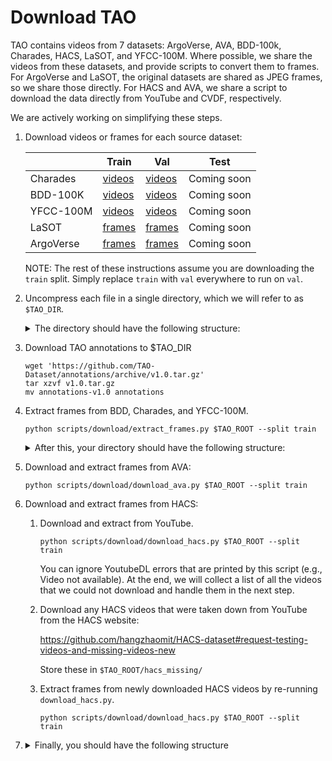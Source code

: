 # Download TAO

TAO contains videos from 7 datasets: ArgoVerse, AVA, BDD-100k, Charades, HACS,
LaSOT, and YFCC-100M.
Where possible, we share the videos from these datasets, and provide scripts to
convert them to frames.
For ArgoVerse and LaSOT, the original datasets are shared as JPEG frames, so we
share those directly.
For HACS and AVA, we share a script to download the data directly from YouTube
and CVDF, respectively.

We are actively working on simplifying these steps.

1. Download videos or frames for each source dataset:

    |           | Train | Val | Test |
    |-----------|-------|-----|------|
    | Charades  | [videos](https://drive.google.com/open?id=12dCphuV-ByVvktkuYFjYl_ZJ1ZVonBjy) | [videos](https://drive.google.com/open?id=1cjrxbf-wA8fxJ2AiHZeLmACZrqF4uPKb) | Coming soon |
    | BDD-100K  | [videos](https://drive.google.com/open?id=191QRs4O11EKHnDoscWws2g8BPiT35yZC) | [videos](https://drive.google.com/open?id=1zpoYCSU4SxIu35tZ1QpfZPpYMu8Kz2o2) | Coming soon |
    | YFCC-100M | [videos](https://drive.google.com/open?id=1j6hdIIFIBwRUthe2kozdB5QvcoBL_-eS) | [videos](https://drive.google.com/open?id=1Eh81fksBo5YwslblsRYib6-Dmy0KfF2k) | Coming soon |
    | LaSOT     | [frames](https://drive.google.com/open?id=1PVW7PrdAVMbX11pmkLkxst-GJPPQai0m) | [frames](https://drive.google.com/open?id=1efg_CV7TgkAQNQWzLExWYHqiHc_ijtF5) | Coming soon |
    | ArgoVerse | [frames](https://drive.google.com/open?id=1RPKIuOEjnTLxSf8qlarkzeS16G7si7bu) | [frames](https://drive.google.com/open?id=1zwhwDifJ5YW2F42e4PLeJVTvZ8W2dq-Q) | Coming soon |

    NOTE: The rest of these instructions assume you are downloading the `train`
    split. Simply replace `train` with `val` everywhere to run on `val`.

1. Uncompress each file in a single directory, which we will refer to as
   `$TAO_DIR`.
   <details><summary>The directory should have the following structure:</summary><p>

   ```bash
    ├── frames
    │  └── train
    │     ├── ArgoVerse
    │     └── LaSOT
    └── videos
        └── train
            ├── BDD
            ├── Charades
            └── YFCC100M
    ```
    </p></details>

1. Download TAO annotations to $TAO_DIR

    ```
    wget 'https://github.com/TAO-Dataset/annotations/archive/v1.0.tar.gz'
    tar xzvf v1.0.tar.gz
    mv annotations-v1.0 annotations
    ```

1. Extract frames from BDD, Charades, and YFCC-100M.

    ```
    python scripts/download/extract_frames.py $TAO_ROOT --split train
    ```
   <details><summary>After this, your directory should have the following structure:</summary><p>

    ```
    ├── frames
    │  └── train
    │     ├── ArgoVerse
    │     ├── BDD
    │     ├── Charades
    │     ├── LaSOT
    │     └── YFCC100M
    └── videos
        └── train
            ├── BDD
            ├── Charades
            └── YFCC100M
    ```
    </details>

1. Download and extract frames from AVA:

    ```
    python scripts/download/download_ava.py $TAO_ROOT --split train
    ```

1. Download and extract frames from HACS:

    1. Download and extract from YouTube.

        ```
        python scripts/download/download_hacs.py $TAO_ROOT --split train
        ```

        You can ignore YoutubeDL errors that are printed by this script (e.g.,
        Video not available). At the end, we will collect a list of all the
        videos that we could not download and handle them in the next step.

    1. Download any HACS videos that were taken down from YouTube from the HACS
        website:

        https://github.com/hangzhaomit/HACS-dataset#request-testing-videos-and-missing-videos-new

        Store these in `$TAO_ROOT/hacs_missing/`

    1. Extract frames from newly downloaded HACS videos by re-running
    `download_hacs.py`.

        ```
        python scripts/download/download_hacs.py $TAO_ROOT --split train
        ```

1. <details><summary>Finally, you should have the following structure</summary><p>

    ```
    ├── frames
    │  └── train
    │     ├── ArgoVerse
    │     ├── AVA
    │     ├── BDD
    │     ├── Charades
    │     ├── HACS
    │     ├── LaSOT
    │     └── YFCC100M
    └── videos
        └── train
            ├── BDD
            ├── Charades
            └── YFCC100M
    ```
    </details>


